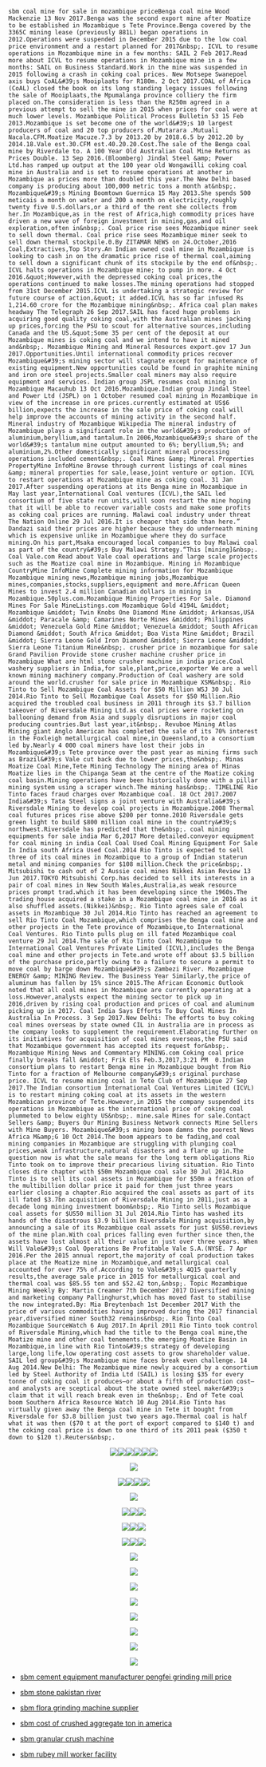 
```
sbm coal mine for sale in mozambique priceBenga coal mine Wood Mackenzie 13 Nov 2017.Benga was the second export mine after Moatize to be established in Mozambique s Tete Province.Benga covered by the 3365C mining lease (previously 881L) began operations in 2012.Operations were suspended in December 2015 due to the low coal price environment and a restart planned for 2017&nbsp;. ICVL to resume operations in Mozambique mine in a few months: SAIL 2 Feb 2017.Read more about ICVL to resume operations in Mozambique mine in a few months: SAIL on Business Standard.Work in the mine was suspended in 2015 following a crash in coking coal prices. New Motsepe Swanepoel axis buys CoAL&#39;s Mooiplaats for R180m. 2 Oct 2017.COAL of Africa (CoAL) closed the book on its long standing legacy issues following the sale of Mooiplaats,the Mpumalanga province colliery the firm placed on.The consideration is less than the R250m agreed in a previous attempt to sell the mine in 2015 when prices for coal were at much lower levels. Mozambique Political Process Bulletin 53 15 Feb 2013.Mozambique is set become one of the world&#39;s 10 largest producers of coal and 20 top producers of.Mutarara .Mutuali Nacala.CFM.Moatize Macuze.7.3 by 2013.20 by 2018.6.5 by 2012.20 by 2014.18.Vale est.30.CFM est.40.20.20.Cost.The sale of the Benga coal mine by Riverdale to. A 100 Year Old Australian Coal Mine Returns as Prices Double. 13 Sep 2016.(Bloomberg) Jindal Steel &amp; Power Ltd.has ramped up output at the 100 year old Wongawilli coking coal mine in Australia and is set to resume operations at another in Mozambique as prices more than doubled this year.The New Delhi based company is producing about 100,000 metric tons a month at&nbsp;. Mozambique&#39;s Mining Boomtown Guernica 15 May 2013.She spends 500 meticais a month on water and 200 a month on electricity,roughly twenty five U.S.dollars,or a third of the rent she collects from her.In Mozambique,as in the rest of Africa,high commodity prices have driven a new wave of foreign investment in mining,gas,and oil exploration,often in&nbsp;. Coal price rise sees Mozambique miner seek to sell down thermal. Coal price rise sees Mozambique miner seek to sell down thermal stockpile.0.By ZITAMAR NEWS on 24.October,2016 Coal,Extractives,Top Story.An Indian owned coal mine in Mozambique is looking to cash in on the dramatic price rise of thermal coal,aiming to sell down a significant chunk of its stockpile by the end of&nbsp;. ICVL halts operations in Mozambique mine; to pump in more. 4 Oct 2016.&quot;However,with the depressed coking coal prices,the operations continued to make losses.The mining operations had stopped from 31st December 2015.ICVL is undertaking a strategic review for future course of action,&quot; it added.ICVL has so far infused Rs 1,214.60 crore for the Mozambique mining&nbsp;. Africa coal plan makes headway The Telegraph 26 Sep 2017.SAIL has faced huge problems in acquiring good quality coking coal,with the Australian mines jacking up prices,forcing the PSU to scout for alternative sources,including Canada and the US.&quot;Some 35 per cent of the deposit at our Mozambique mines is coking coal and we intend to have it mined and&nbsp;. Mozambique Mining and Mineral Resources export.gov 17 Jun 2017.Opportunities.Until international commodity prices recover Mozambique&#39;s mining sector will stagnate except for maintenance of existing equipment.New opportunities could be found in graphite mining and iron ore steel projects.Smaller coal miners may also require equipment and services. Indian group JSPL resumes coal mining in Mozambique Macauhub 13 Oct 2016.Mozambique.Indian group Jindal Steel and Power Ltd (JSPL) on 1 October resumed coal mining in Mozambique in view of the increase in ore prices.currently estimated at US$6 billion,expects the increase in the sale price of coking coal will help improve the accounts of mining activity in the second half. Mineral industry of Mozambique Wikipedia The mineral industry of Mozambique plays a significant role in the world&#39;s production of aluminium,beryllium,and tantalum.In 2006,Mozambique&#39;s share of the world&#39;s tantalum mine output amounted to 6%; beryllium,5%; and aluminium,2%.Other domestically significant mineral processing operations included cement&nbsp;. Coal Mines &amp; Mineral Properties PropertyMine InfoMine Browse through current listings of coal mines &amp; mineral properties for sale,lease,joint venture or option. ICVL to restart operations at Mozambique mine as coking coal. 31 Jan 2017.After suspending operations at its Benga mine in Mozambique in May last year,International Coal ventures (ICVL),the SAIL led consortium of five state run units,will soon restart the mine hoping that it will be able to recover variable costs and make some profits as coking coal prices are running. Malawi coal industry under threat The Nation Online 29 Jul 2016.It is cheaper that side than here.” Dandazi said their prices are higher because they do underneath mining which is expensive unlike in Mozambique where they do surface mining.On his part,Msaka encouraged local companies to buy Malawi coal as part of the country&#39;s Buy Malawi Strategy.“This [mining]&nbsp;. Coal Vale.com Read about Vale coal operations and large scale projects such as the Moatize coal mine in Mozambique. Mining in Mozambique CountryMine InfoMine Complete mining information for Mozambique Mozambique mining news,Mozambique mining jobs,Mozambique mines,companies,stocks,suppliers,equipment and more.African Queen Mines to invest 2.4 million Canadian dollars in mining in Mozambique.50plus.com.Mozambique Mining Properties For Sale. Diamond Mines For Sale MineListings.com Mozambique Gold 4194L &middot; Mozambique &middot; Twin Knobs One Diamond Mine &middot; Arkansas,USA &middot; Paracale &amp; Camarines Norte Mines &middot; Philippines &middot; Venezuela Gold Mine &middot; Venezuela &middot; South African Diamond &middot; South Africa &middot; Boa Vista Mine &middot; Brazil &middot; Sierra Leone Gold Iron Diamond &middot; Sierra Leone &middot; Sierra Leone Titanium Mine&nbsp;. crusher price in mozambique for sale Grand Pavilion Provide stone crusher machine crusher price in Mozambique What are html stone crusher machine in india price.Coal washery suppliers in India,for sale,plant,price,exporter We are a well known mining machinery company.Production of Coal washery are sold around the world.crusher for sale price in Mozambique XSM&nbsp;. Rio Tinto to Sell Mozambique Coal Assets for $50 Million WSJ 30 Jul 2014.Rio Tinto to Sell Mozambique Coal Assets for $50 Million.Rio acquired the troubled coal business in 2011 through its $3.7 billion takeover of Riversdale Mining Ltd.as coal prices were rocketing on ballooning demand from Asia and supply disruptions in major coal producing countries.But last year,it&nbsp;. Revuboe Mining Atlas Mining giant Anglo American has completed the sale of its 70% interest in the Foxleigh metallurgical coal mine,in Queensland,to a consortium led by.Nearly 4 000 coal miners have lost their jobs in Mozambique&#39;s Tete province over the past year as mining firms such as Brazil&#39;s Vale cut back due to lower prices,the&nbsp;. Minas Moatize Coal Mine,Tete Mining Technology The mining area of Minas Moatize lies in the Chipanga Seam at the centre of the Moatize coking coal basin.Mining operations have been historically done with a pillar mining system using a scraper winch.The mining has&nbsp;. TIMELINE Rio Tinto faces fraud charges over Mozambique coal. 18 Oct 2017.2007 India&#39;s Tata Steel signs a joint venture with Australia&#39;s Riversdale Mining to develop coal projects in Mozambique.2008 Thermal coal futures prices rise above $200 per tonne.2010 Riversdale gets green light to build $800 million coal mine in the country&#39;s northwest.Riversdale has predicted that the&nbsp;. coal mining equipments for sale india Mar 6,2017 More detailed.conveyor equipment for coal mining in india Coal Coal Used Coal Mining Equipment For Sale In India south Africa Used Coal.2014 Rio Tinto is expected to sell three of its coal mines in Mozambique to a group of Indian staterun metal and mining companies for $108 million.Check the price&nbsp;. Mitsubishi to cash out of 2 Aussie coal mines Nikkei Asian Review 13 Jun 2017.TOKYO Mitsubishi Corp.has decided to sell its interests in a pair of coal mines in New South Wales,Australia,as weak resource prices prompt trad.which it has been developing since the 1960s.The trading house acquired a stake in a Mozambique coal mine in 2016 as it also shuffled assets.(Nikkei)&nbsp;. Rio Tinto agrees sale of coal assets in Mozambique 30 Jul 2014.Rio Tinto has reached an agreement to sell Rio Tinto Coal Mozambique,which comprises the Benga coal mine and other projects in the Tete province of Mozambique,to International Coal Ventures. Rio Tinto pulls plug on ill fated Mozambique coal venture 29 Jul 2014.The sale of Rio Tinto Coal Mozambique to International Coal Ventures Private Limited (ICVL),includes the Benga coal mine and other projects in Tete.and wrote off about $3.5 billion of the purchase price,partly owing to a failure to secure a permit to move coal by barge down Mozambique&#39;s Zambezi River. Mozambique ENERGY &amp; MINING Review. The Business Year Similarly,the price of aluminum has fallen by 15% since 2015.The African Economic Outlook noted that all coal mines in Mozambique are currently operating at a loss.However,analysts expect the mining sector to pick up in 2016,driven by rising coal production and prices of coal and aluminum picking up in 2017. Coal India Says Efforts To Buy Coal Mines In Australia In Process. 3 Sep 2017.New Delhi: The efforts to buy coking coal mines overseas by state owned CIL in Australia are in process as the company looks to supplement the requirement.Elaborating further on its initiatives for acquisition of coal mines overseas,the PSU said that Mozambique government has accepted its request for&nbsp;. Mozambique Mining News and Commentary MINING.com Coking coal price finally breaks fall &middot; Frik Els Feb.3,2017,3:21 PM  0.Indian consortium plans to restart Benga mine in Mozambique bought from Rio Tinto for a fraction of Melbourne company&#39;s original purchase price. ICVL to resume mining coal in Tete Club of Mozambique 27 Sep 2017.The Indian consortium International Coal Ventures Limited (ICVL) is to restart mining coking coal at its assets in the western Mozambican province of Tete.However,in 2015 the company suspended its operations in Mozambique as the international price of coking coal plummeted to below eighty US&nbsp;. mine.sale Mines for sale.Contact Sellers &amp; Buyers Our Mining Business Network connects Mine Sellers with Mine Buyers. Mozambique&#39;s mining boom damns the poorest News Africa M&amp;G 10 Oct 2014.The boom appears to be fading,and coal mining companies in Mozambique are struggling with plunging coal prices,weak infrastructure,natural disasters and a flare up in.The question now is what the sale means for the long term obligations Rio Tinto took on to improve their precarious living situation. Rio Tinto closes dire chapter with $50m Mozambique coal sale 30 Jul 2014.Rio Tinto is to sell its coal assets in Mozambique for $50m a fraction of the multibillion dollar price it paid for them just three years earlier closing a chapter.Rio acquired the coal assets as part of its ill fated $3.7bn acquisition of Riversdale Mining in 2011,just as a decade long mining investment boom&nbsp;. Rio Tinto sells Mozambique coal assets for $US50 million 31 Jul 2014.Rio Tinto has washed its hands of the disastrous $3.9 billion Riversdale Mining acquisition,by announcing a sale of its Mozambique coal assets for just $US50.reviews of the mine plan.With coal prices falling even further since then,the assets have lost almost all their value in just over three years. When Will Vale&#39;s Coal Operations Be Profitable Vale S.A.(NYSE. 7 Apr 2016.Per the 2015 annual report,the majority of coal production takes place at the Moatize mine in Mozambique,and metallurgical coal accounted for over 75% of.According to Vale&#39;s 4Q15 quarterly results,the average sale price in 2015 for metallurgical coal and thermal coal was $85.55 ton and $52.42 ton,&nbsp;. Topic Mozambique Mining Weekly By: Martin Creamer 7th December 2017 Diversified mining and marketing company Pallinghurst,which has moved fast to stabilise the now integrated.By: Mia Breytenbach 1st December 2017 With the price of various commodities having improved during the 2017 financial year,diversified miner South32 remains&nbsp;. Rio Tinto Coal Mozambique SourceWatch 6 Aug 2017.In April 2011 Rio Tinto took control of Riversdale Mining,which had the title to the Benga coal mine,the Moatize mine and other coal tenements.the emerging Moatize Basin in Mozambique,in line with Rio Tinto&#39;s strategy of developing large,long life,low operating cost assets to grow shareholder value. SAIL led group&#39;s Mozambique mine faces break even challenge. 14 Aug 2014.New Delhi: The Mozambique mine newly acquired by a consortium led by Steel Authority of India Ltd (SAIL) is losing $35 for every tonne of coking coal it produces—or about a fifth of production cost—and analysts are sceptical about the state owned steel maker&#39;s claim that it will reach break even in the&nbsp;. End of Tete coal boom Southern Africa Resource Watch 10 Aug 2014.Rio Tinto has virtually given away the Benga coal mine in Tete it bought from Riversdale for $3.8 billion just two years ago.Thermal coal is half what it was then ($70 t at the port of export compared to $140 t) and the coking coal price is down to one third of its 2011 peak ($350 t down to $120 t).Reuters&nbsp;. 
```

<div align="center">
  
<a rel="nofollow" href="https://m.shibang-china.com?f=github&k=sbm+coal+mine+for+sale+in+mozambique+price"><img src="https://static.shibang-china.com/en/l.png"></a><img src="https://static.shibang-china.com/en/hw.png"><a rel="nofollow" href="https://m.shibang-china.com/product/?f=github&k=sbm+coal+mine+for+sale+in+mozambique+price"><img src="https://static.shibang-china.com/en/p.png"></a><a rel="nofollow" href="https://m.shibang-china.com/cases/?f=github&k=sbm+coal+mine+for+sale+in+mozambique+price"><img src="https://static.shibang-china.com/en/c.png"></a><a rel="nofollow" href="https://m.shibang-china.com/news/?f=github&k=sbm+coal+mine+for+sale+in+mozambique+price"><img src="https://static.shibang-china.com/en/n.png"></a><a rel="nofollow" href="https://m.shibang-china.com?f=github&k=sbm+coal+mine+for+sale+in+mozambique+price"><img src="https://static.shibang-china.com/en/m.png"></a>

<a rel="nofollow" href="https://m.shibang-china.com/product/?f=github&k=sbm+coal+mine+for+sale+in+mozambique+price"><img src="https://static.shibang-china.com/en/b.jpg"></a>
  
<a rel="nofollow" href="https://m.shibang-china.com/solution-aggregate.html?f=github&k=sbm+coal+mine+for+sale+in+mozambique+price"><img src="https://static.shibang-china.com/en/a.jpg"></a><a rel="nofollow" href="https://m.shibang-china.com/solution-mine.html?f=github&k=sbm+coal+mine+for+sale+in+mozambique+price"><img src="https://static.shibang-china.com/en/m.jpg"></a><a rel="nofollow" href="https://m.shibang-china.com/solution-mill.html?f=github&k=sbm+coal+mine+for+sale+in+mozambique+price"><img src="https://static.shibang-china.com/en/g.jpg"></a><a rel="nofollow" href="https://m.shibang-china.com/solution-epc.html?f=github&k=sbm+coal+mine+for+sale+in+mozambique+price"><img src="https://static.shibang-china.com/en/e.jpg"></a>

<a rel="nofollow" href="https://m.shibang-china.com/product/?f=github&k=sbm+coal+mine+for+sale+in+mozambique+price"><img src="https://static.shibang-china.com/en/a-p.png"></a>

<a rel="nofollow" href="https://m.shibang-china.com/product/crusher/c6x.html?f=github&k=sbm+coal+mine+for+sale+in+mozambique+price"><img src="https://static.shibang-china.com/en/j.jpg"></a><a rel="nofollow" href="https://m.shibang-china.com/product/crusher/ci5x.html?f=github&k=sbm+coal+mine+for+sale+in+mozambique+price"><img src="https://static.shibang-china.com/en/i.jpg"></a><a rel="nofollow" href="https://m.shibang-china.com/product/crusher/hst.html?f=github&k=sbm+coal+mine+for+sale+in+mozambique+price"><img src="https://static.shibang-china.com/en/c.jpg"></a>

<a rel="nofollow" href="https://m.shibang-china.com/product/mill/mtw.html?f=github&k=sbm+coal+mine+for+sale+in+mozambique+price"><img src="https://static.shibang-china.com/en/mtw.jpg"></a><a rel="nofollow" href="https://m.shibang-china.com/product/mill/scm.html?f=github&k=sbm+coal+mine+for+sale+in+mozambique+price"><img src="https://static.shibang-china.com/en/scm.jpg"></a><a rel="nofollow" href="https://m.shibang-china.com/product/mill/lm.html?f=github&k=sbm+coal+mine+for+sale+in+mozambique+price"><img src="https://static.shibang-china.com/en/lm.jpg"></a>

<a rel="nofollow" href="https://m.shibang-china.com/product/sand/vsi6x.html?f=github&k=sbm+coal+mine+for+sale+in+mozambique+price"><img src="https://static.shibang-china.com/en/6x.jpg"></a><a rel="nofollow" href="https://m.shibang-china.com/product/sand/vu.html?f=github&k=sbm+coal+mine+for+sale+in+mozambique+price"><img src="https://static.shibang-china.com/en/vu.jpg"></a><a rel="nofollow" href="https://m.shibang-china.com/product/mobile/klun.html?f=github&k=sbm+coal+mine+for+sale+in+mozambique+price"><img src="https://static.shibang-china.com/en/k.jpg"></a>

<a rel="nofollow" href="https://m.shibang-china.com/cases/?f=github&k=sbm+coal+mine+for+sale+in+mozambique+price"><img src="https://static.shibang-china.com/en/case.png"></a>

<a rel="nofollow" href="https://m.shibang-china.com/cases/aggregate/202.html?f=github&k=sbm+coal+mine+for+sale+in+mozambique+price"><img src="https://static.shibang-china.com/en/c-1.jpg"></a>

<a rel="nofollow" href="https://m.shibang-china.com/cases/aggregate/203.html?f=github&k=sbm+coal+mine+for+sale+in+mozambique+price"><img src="https://static.shibang-china.com/en/c-2.jpg"></a>

<a rel="nofollow" href="https://m.shibang-china.com/cases/mill/123.html?f=github&k=sbm+coal+mine+for+sale+in+mozambique+price"><img src="https://static.shibang-china.com/en/c-3.jpg"></a>

<a rel="nofollow" href="https://m.shibang-china.com/contact_us.html?f=github&k=sbm+coal+mine+for+sale+in+mozambique+price"><img src="https://static.shibang-china.com/en/contact.png"></a>

<a rel="nofollow" href="https://swt.shibang-china.com/?f=github&k=sbm+coal+mine+for+sale+in+mozambique+price"><img src="https://static.shibang-china.com/en/chat.png"></a>

<a rel="nofollow" href="https://whatsapp.shibangsoft.com/WhatsApp.php?f=github&k=sbm+coal+mine+for+sale+in+mozambique+price"><img src="https://static.shibang-china.com/en/whatsapp.png"></a>

<a rel="nofollow" href="https://m.shibang-china.com/?f=github&k=sbm+coal+mine+for+sale+in+mozambique+price"><img src="https://static.shibang-china.com/en/website.png"></a>

</div>


* [sbm cement equipment manufacturer pengfei grinding mill price](sbm%20cement%20equipment%20manufacturer%20pengfei%20grinding%20mill%20price.md)

* [sbm stone pakistan river](sbm%20stone%20pakistan%20river.md)

* [sbm flora grinding machine supplier](sbm%20flora%20grinding%20machine%20supplier.md)

* [sbm cost of crushed aggregate ton in america](sbm%20cost%20of%20crushed%20aggregate%20ton%20in%20america.md)

* [sbm granular crush machine](sbm%20granular%20crush%20machine.md)

* [sbm rubey mill worker facility](sbm%20rubey%20mill%20worker%20facility.md)